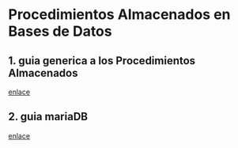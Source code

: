 # Procedimientos Almacenados en Bases de Datos

## 1. guia generica a los Procedimientos Almacenados

[enlace](guia-generica-procedimientos-almacenados.md)

## 2. guia mariaDB

[enlace](./guia-procedimientos-almacenados-mariadb.md)


